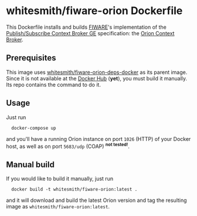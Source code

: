 # whitesmith/fiware-orion Dockerfile
This Dockerfile installs and builds [FIWARE][]'s implementation of the
[Publish/Subscribe Context Broker GE][] specification: the
[Orion Context Broker][].


## Prerequisites
This image uses [whitesmith/fiware-orion-deps-docker][] as its parent image.
Since it is not available at the [Docker Hub][] (**yet**), you must build it
manually. Its repo contains the command to do it.


## Usage
Just run

```
  docker-compose up
```

and you'll have a running Orion instance on port `1026` (HTTP) of your Docker
host, as well as on port `5683/udp` (COAP) <sup>**not tested!**</sup>.


## Manual build
If you would like to build it manually, just run

```
  docker build -t whitesmith/fiware-orion:latest .
```

and it will download and build the latest Orion version and tag the resulting
image as `whitesmith/fiware-orion:latest`.


[FIWARE]: http://www.fiware.org/
[Publish/Subscribe Context Broker GE]: https://forge.fiware.org/plugins/mediawiki/wiki/fiware/index.php/FIWARE.OpenSpecification.Data.ContextBroker
[Orion Context Broker]: http://catalogue.fi-ware.eu/enablers/publishsubscribe-context-broker-orion-context-broker
[CentOS Vagrant bootstrap script]: https://github.com/telefonicaid/fiware-orion/blob/e58f021f22224792780908e2eb43d21bf1e62e82/scripts/bootstrap/centos65.sh

[single-process per container]: https://docs.docker.com/articles/dockerfile_best-practices/#run-only-one-process-per-container
[container linking]: https://docs.docker.com/userguide/dockerlinks/

[whitesmith/fiware-orion-deps-docker]: https://github.com/whitesmith/fiware-orion-deps-docker

[Docker Hub]: https://registry.hub.docker.com/

